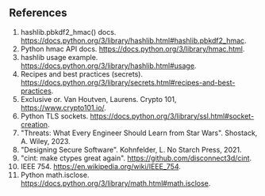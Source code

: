 ## References
1. hashlib.pbkdf2_hmac() docs. https://docs.python.org/3/library/hashlib.html#hashlib.pbkdf2_hmac.
2. Python hmac API docs. https://docs.python.org/3/library/hmac.html.
2. hashlib usage example. https://docs.python.org/3/library/hashlib.html#usage.
2. Recipes and best practices (secrets). https://docs.python.org/3/library/secrets.html#recipes-and-best-practices.
2. Exclusive or. Van Houtven, Laurens. Crypto 101, https://www.crypto101.io/.
2. Python TLS sockets. https://docs.python.org/3/library/ssl.html#socket-creation.
2. "Threats: What Every Engineer Should Learn from Star Wars". Shostack, A. Wiley, 2023.
2. "Designing Secure Software". Kohnfelder, L. No Starch Press, 2021.
2. "cint: make ctypes great again". https://github.com/disconnect3d/cint.
2. IEEE 754. https://en.wikipedia.org/wiki/IEEE_754.
2. Python math.isclose. https://docs.python.org/3/library/math.html#math.isclose.
